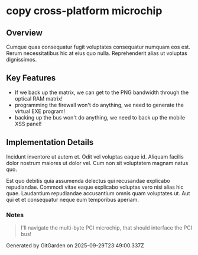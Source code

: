 # copy cross-platform microchip

## Overview
Cumque quas consequatur fugit voluptates consequatur numquam eos est. Rerum necessitatibus hic at eius quo nulla. Reprehenderit alias ut voluptas dignissimos.

## Key Features
- If we back up the matrix, we can get to the PNG bandwidth through the optical RAM matrix!
- programming the firewall won't do anything, we need to generate the virtual EXE program!
- backing up the bus won't do anything, we need to back up the mobile XSS panel!

## Implementation Details
Incidunt inventore ut autem et. Odit vel voluptas eaque id. Aliquam facilis dolor nostrum maiores ut dolor vel. Cum non sit voluptatem magnam natus quo.
 Est quo debitis quia assumenda delectus qui recusandae explicabo repudiandae. Commodi vitae eaque explicabo voluptas vero nisi alias hic quae. Laudantium repudiandae accusantium omnis quam voluptates ut. Aut qui et et consequatur neque eum temporibus aperiam.

### Notes
> I'll navigate the multi-byte PCI microchip, that should interface the PCI bus!

Generated by GitGarden on 2025-09-29T23:49:00.337Z